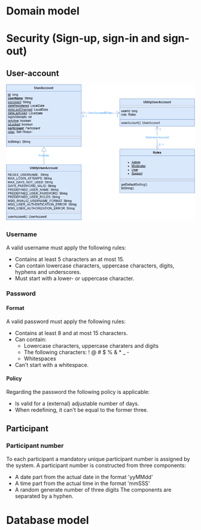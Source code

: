 # Domain model
# Security (Sign-up, sign-in and sign-out)
## User-account

![UserAccountClassDiagram](.\Images\UserAccountClassDiagram.png)
### Username
A valid username must apply the following rules:
- Contains at least 5 characters an at most 15.
- Can contain lowercase characters, uppercase characters, digits, hyphens and underscores.
- Must start with a lower- or uppercase character.
### Password
#### Format
A valid password must apply the following rules:
- Contains at least 8 and at most 15 characters.
- Can contain:
  - Lowercase characters, uppercase charaters and digits
  - The following characters: ! @ # $ % & * _ -
  - Whitespaces
- Can't start with a whitespace.
#### Policy
Regarding the password the following policy is applicable:
- Is valid for a (external) adjustable number of days.
- When redefining, it can't be equal to the former three.
## Participant
### Participant number
To each participant a mandatory unique participant number is assigned by the system. A participant number is constructed from three components:
- A date part from the actual date in the format 'yyMMdd'
- A time part from the actual time in the format 'mmSSS'
- A random generate number of three digits
The components are separated by a hyphen.
# Database model

